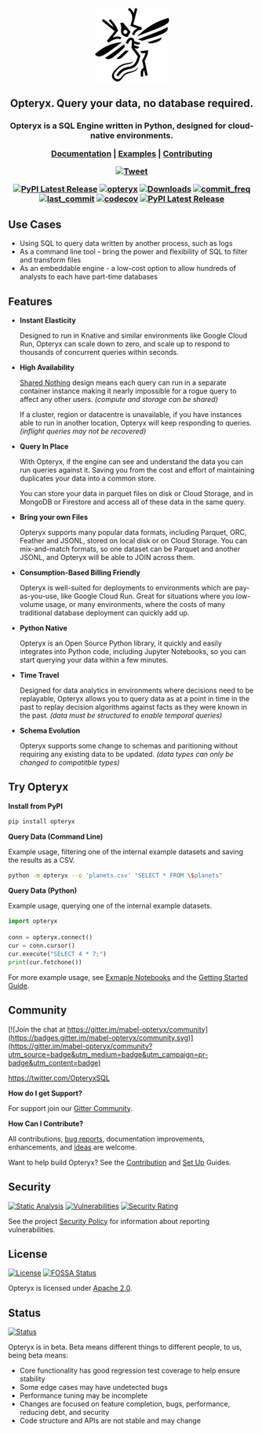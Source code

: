 <div align="center">

![Icarus Opteryx](icarus-opteryx-small.png)
## Opteryx. Query your data, no database required.
</div>

<h3 align="center">

Opteryx is a SQL Engine written in Python, designed for cloud-native environments.

[Documentation](https://mabel-dev.github.io/opteryx/latest) |
[Examples](https://github.com/mabel-dev/opteryx/tree/main/notebooks) |
[Contributing](https://mabel-dev.github.io/opteryx/latest/Contributor%20Guide/01%20Guide/)

[![Tweet](https://img.shields.io/twitter/url/http/shields.io.svg?style=social)](https://twitter.com/intent/tweet?text=Easily%20query%20your%data%20with%20Opteryx&url=https://mabel-dev.github.io/opteryx/&hashtags=python,sql)

[![PyPI Latest Release](https://img.shields.io/pypi/v/opteryx.svg)](https://pypi.org/project/opteryx/)
[![opteryx](https://snyk.io/advisor/python/opteryx/badge.svg?style=flat-square)](https://snyk.io/advisor/python/opteryx)
[![Downloads](https://pepy.tech/badge/opteryx)](https://pepy.tech/project/opteryx)
[![commit_freq](https://img.shields.io/github/commit-activity/m/mabel-dev/opteryx)](https://github.com/mabel-dev/opteryx/commits)
[![last_commit](https://img.shields.io/github/last-commit/mabel-dev/opteryx)](https://github.com/mabel-dev/opteryx/commits)
[![codecov](https://codecov.io/gh/mabel-dev/opteryx/branch/main/graph/badge.svg?token=sIgKpzzd95)](https://codecov.io/gh/mabel-dev/opteryx)
[![PyPI Latest Release](https://img.shields.io/badge/Python-3.8%20%7C%203.9%20%7C%203.10-blue?logo=python)](https://pypi.org/project/opteryx/)

</h3>

## Use Cases

- Using SQL to query data written by another process, such as logs
- As a command line tool - bring the power and flexibility of SQL to filter and transform files
- As an embeddable engine - a low-cost option to allow hundreds of analysts to each have part-time databases

## Features

- __Instant Elasticity__

    Designed to run in Knative and similar environments like Google Cloud Run, Opteryx can scale down to zero, and scale up to respond to thousands of concurrent queries within seconds.

- __High Availability__

    [Shared Nothing](https://en.wikipedia.org/wiki/Shared-nothing_architecture) design means each query can run in a separate container instance making it nearly impossible for a rogue query to affect any other users. _(compute and storage can be shared)_

    If a cluster, region or datacentre is unavailable, if you have instances able to run in another location, Opteryx will keep responding to queries. _(inflight queries may not be recovered)_

- __Query In Place__

    With Opteryx, if the engine can see and understand the data you can run queries against it. Saving you from the cost and effort of maintaining duplicates your data into a common store.

    You can store your data in parquet files on disk or Cloud Storage, and in MongoDB or Firestore and access all of these data in the same query.

- __Bring your own Files__

    Opteryx supports many popular data formats, including Parquet, ORC, Feather and JSONL, stored on local disk or on Cloud Storage. You can mix-and-match formats, so one dataset can be Parquet and another JSONL, and Opteryx will be able to JOIN across them.

- __Consumption-Based Billing Friendly__

    Opteryx is well-suited for deployments to environments which are pay-as-you-use, like Google Cloud Run. Great for situations where you low-volume usage, or many environments, where the costs of many traditional database deployment can quickly add up.

- __Python Native__

    Opteryx is an Open Source Python library, it quickly and easily integrates into Python code, including Jupyter Notebooks, so you can start querying your data within a few minutes.

- __Time Travel__

    Designed for data analytics in environments where decisions need to be replayable, Opteryx allows you to query data as at a point in time in the past to replay decision algorithms against facts as they were known in the past. _(data must be structured to enable temporal queries)_

- __Schema Evolution__

    Opteryx supports some change to schemas and paritioning without requiring any existing data to be updated. _(data types can only be changed to compatitble types)_

## Try Opteryx

**Install from PyPI**

~~~bash
pip install opteryx
~~~

**Query Data (Command Line)**

Example usage, filtering one of the internal example datasets and saving the results as a CSV.

~~~bash
python -m opteryx --o 'planets.csv' "SELECT * FROM \$planets"
~~~

**Query Data (Python)**

Example usage, querying one of the internal example datasets.

~~~python
import opteryx

conn = opteryx.connect()
cur = conn.cursor()
cur.execute("SELECT 4 * 7;")
print(cur.fetchone())
~~~

For more example usage, see [Exmaple Notebooks](https://github.com/mabel-dev/opteryx/tree/main/notebooks) and the [Getting Started Guide](https://mabel-dev.github.io/opteryx/latest/02%20Getting%20Started/).

## Community

[![Join the chat at https://gitter.im/mabel-opteryx/community](https://badges.gitter.im/mabel-opteryx/community.svg)](https://gitter.im/mabel-opteryx/community?utm_source=badge&utm_medium=badge&utm_campaign=pr-badge&utm_content=badge)

https://twitter.com/OpteryxSQL

**How do I get Support?**

For support join our [Gitter Community](https://gitter.im/mabel-opteryx/community).

**How Can I Contribute?**

All contributions, [bug reports](https://github.com/mabel-dev/opteryx/issues/new/choose), documentation improvements, enhancements, and [ideas](https://github.com/mabel-dev/opteryx/discussions) are welcome.

Want to help build Opteryx? See the [Contribution](https://mabel-dev.github.io/opteryx/latest/Contributor%20Guide/01%20Guide/) and [Set Up](https://mabel-dev.github.io/opteryx/latest/Contributor%20Guide/90%20Debian%20%28Ubuntu%29/) Guides.

## Security

[![Static Analysis](https://github.com/mabel-dev/opteryx/actions/workflows/static_analysis.yaml/badge.svg)](https://github.com/mabel-dev/opteryx/actions/workflows/static_analysis.yml)
[![Vulnerabilities](https://sonarcloud.io/api/project_badges/measure?project=mabel-dev_opteryx&metric=vulnerabilities)](https://sonarcloud.io/summary/new_code?id=mabel-dev_opteryx)
[![Security Rating](https://sonarcloud.io/api/project_badges/measure?project=mabel-dev_opteryx&metric=security_rating)](https://sonarcloud.io/summary/new_code?id=mabel-dev_opteryx)

See the project [Security Policy](SECURITY.md) for information about reporting vulnerabilities.

## License

[![License](https://img.shields.io/badge/license-Apache%202.0-blue.svg)](https://github.com/mabel-dev/opteryx/blob/master/LICENSE)
[![FOSSA Status](https://app.fossa.com/api/projects/git%2Bgithub.com%2Fmabel-dev%2Fopteryx.svg?type=shield)](https://app.fossa.com/projects/git%2Bgithub.com%2Fmabel-dev%2Fopteryx?ref=badge_shield)

Opteryx is licensed under [Apache 2.0](https://github.com/mabel-dev/opteryx/blob/master/LICENSE).

## Status

[![Status](https://img.shields.io/badge/status-beta-orange)](https://github.com/mabel-dev/opteryx)

Opteryx is in beta. Beta means different things to different people, to us, being beta means:

- Core functionality has good regression test coverage to help ensure stability
- Some edge cases may have undetected bugs
- Performance tuning may be incomplete
- Changes are focused on feature completion, bugs, performance, reducing debt, and security
- Code structure and APIs are not stable and may change
